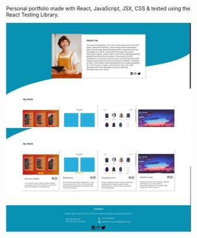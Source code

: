 Personal portfolio made with React, JavaScript, JSX, CSS & tested using the React Testing Library. 

![My Image](./src/images/screenshot1.png)
![My Image](./src/images/screenshot2.png)

